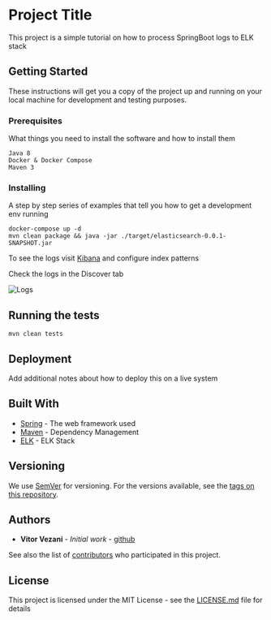 # Project Title

This project is a simple tutorial on how to process SpringBoot logs to ELK stack

## Getting Started

These instructions will get you a copy of the project up and running on your local machine for development and testing purposes. 

### Prerequisites

What things you need to install the software and how to install them

```
Java 8
Docker & Docker Compose
Maven 3
```

### Installing

A step by step series of examples that tell you how to get a development env running

```
docker-compose up -d
mvn clean package && java -jar ./target/elasticsearch-0.0.1-SNAPSHOT.jar
```

To see the logs visit [Kibana](http://localhost:5601) and configure index patterns

Check the logs in the Discover tab

![Logs](https://i.imgur.com/ZL2gXjX.png)

## Running the tests

```
mvn clean tests
```

## Deployment

Add additional notes about how to deploy this on a live system

## Built With

* [Spring](http://www.http://spring.io) - The web framework used
* [Maven](https://maven.apache.org/) - Dependency Management
* [ELK](https://www.elastic.co/elk-stack) - ELK Stack

## Versioning

We use [SemVer](http://semver.org/) for versioning. For the versions available, see the [tags on this repository](https://github.com/your/project/tags). 

## Authors

* **Vitor Vezani** - *Initial work* - [github](https://github.com/vvezani)

See also the list of [contributors](https://github.com/your/project/contributors) who participated in this project.

## License

This project is licensed under the MIT License - see the [LICENSE.md](LICENSE.md) file for details

